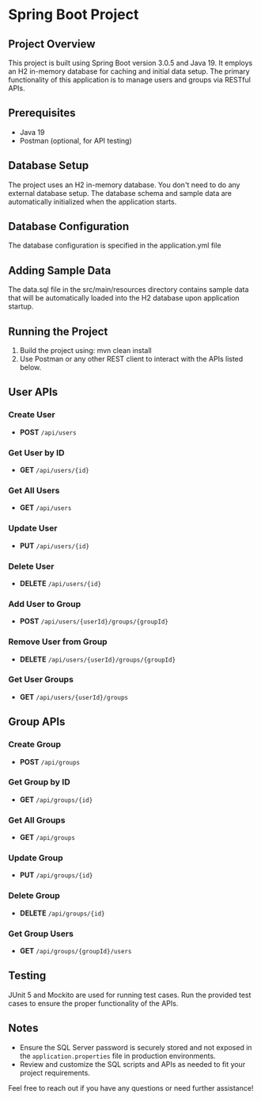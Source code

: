 # Spring Boot Project

## Project Overview
This project is built using Spring Boot version 3.0.5 and Java 19. It employs an H2 in-memory database for caching and initial data setup. The primary functionality of this application is to manage users and groups via RESTful APIs.

## Prerequisites
- Java 19
- Postman (optional, for API testing)

## Database Setup
The project uses an H2 in-memory database. You don't need to do any external database setup. The database schema and sample data are automatically initialized when the application starts.

## Database Configuration
The database configuration is specified in the application.yml file

## Adding Sample Data
The data.sql file in the src/main/resources directory contains sample data that will be automatically loaded into the H2 database upon application startup.

## Running the Project
1. Build the project using: mvn clean install
2. Use Postman or any other REST client to interact with the APIs listed below.

## User APIs

### Create User
- **POST** `/api/users`

### Get User by ID
- **GET** `/api/users/{id}`

### Get All Users
- **GET** `/api/users`

### Update User
- **PUT** `/api/users/{id}`

### Delete User
- **DELETE** `/api/users/{id}`

### Add User to Group
- **POST** `/api/users/{userId}/groups/{groupId}`

### Remove User from Group
- **DELETE** `/api/users/{userId}/groups/{groupId}`

### Get User Groups
- **GET** `/api/users/{userId}/groups`

## Group APIs

### Create Group
- **POST** `/api/groups`

### Get Group by ID
- **GET** `/api/groups/{id}`

### Get All Groups
- **GET** `/api/groups`

### Update Group
- **PUT** `/api/groups/{id}`

### Delete Group
- **DELETE** `/api/groups/{id}`

### Get Group Users
- **GET** `/api/groups/{groupId}/users`

## Testing
JUnit 5 and Mockito are used for running test cases. Run the provided test cases to ensure the proper functionality of the APIs.

## Notes
- Ensure the SQL Server password is securely stored and not exposed in the `application.properties` file in production environments.
- Review and customize the SQL scripts and APIs as needed to fit your project requirements.

Feel free to reach out if you have any questions or need further assistance!
